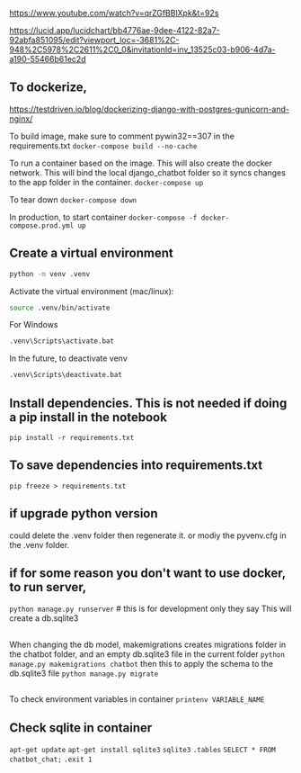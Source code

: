 https://www.youtube.com/watch?v=qrZGfBBlXpk&t=92s

https://lucid.app/lucidchart/bb4776ae-9dee-4122-82a7-92abfa851095/edit?viewport_loc=-3681%2C-948%2C5978%2C2611%2C0_0&invitationId=inv_13525c03-b906-4d7a-a190-55466b61ec2d

## To dockerize, 
https://testdriven.io/blog/dockerizing-django-with-postgres-gunicorn-and-nginx/

To build image, make sure to comment pywin32==307 in the requirements.txt
`docker-compose build --no-cache`

To run a container based on the image. This will also create the docker network. This will bind the local django_chatbot folder so it syncs changes to the app folder in the container.
`docker-compose up`

To tear down
`docker-compose down`

In production, to start container
`docker-compose -f docker-compose.prod.yml up`

## Create a virtual environment

```bash
python -m venv .venv
```

Activate the virtual environment (mac/linux):

```bash
source .venv/bin/activate
```

For Windows
```bash
.venv\Scripts\activate.bat
```

In the future, to deactivate venv
```bash
.venv\Scripts\deactivate.bat 
```

## Install dependencies. This is not needed if doing a pip install in the notebook
`pip install -r requirements.txt`

## To save dependencies into requirements.txt
`pip freeze > requirements.txt`

## if upgrade python version
could delete the .venv folder then regenerate it. or modiy the pyvenv.cfg in the .venv folder.

## if for some reason you don't want to use docker, to run server, 
`python manage.py runserver` # this is for development only they say
This will create a db.sqlite3

##
When changing the db model, makemigrations creates migrations folder in the chatbot folder, and an empty db.sqlite3 file in the current folder
`python manage.py makemigrations chatbot`
then this to apply the schema to the db.sqlite3 file
`python manage.py migrate`

##
To check environment variables in container
`printenv VARIABLE_NAME`

## Check sqlite in container
`apt-get update`
`apt-get install sqlite3`
`sqlite3`
`.tables`
`SELECT * FROM chatbot_chat;`
`.exit 1`